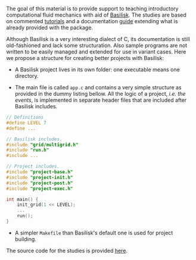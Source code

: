 The goal of this material is to provide support to teaching introductory computational fluid mechanics with aid of [Basilisk](http://basilisk.fr/). The studies are based on commented [tutorials](Tutorials.md) and a documentation [guide](Documentation.md) extending what is already provided with the package.

Although Basilisk is a very interesting dialect of C, its documentation is still old-fashioned and lack some structuration. Also sample programs are not written to be easily managed and extended for use in variant cases. Here we propose a structure for creating better projects with Basilisk:

- A Basilisk project lives in its own folder: one executable means one directory.

- The main file is called `app.c` and contains a very simple structure as provided in the dummy listing bellow. All the logic of a project, *i.e. the events*, is implemented in separate header files that are included after Basilisk includes.

```c
// Definitions
#define LEVEL 7
#define ...

// Basilisk includes.
#include "grid/multigrid.h"
#include "run.h"
#include ...  

// Project includes.
#include "project-base.h"
#include "project-init.h"
#include "project-post.h"
#include "project-exec.h"

int main() {
	init_grid(1 << LEVEL);
	...
	run();
}
```

- A simpler `Makefile` than Basilisk's default one is used for project building.

The source code for the studies is provided [here](https://github.com/wallytutor/Basilisk).